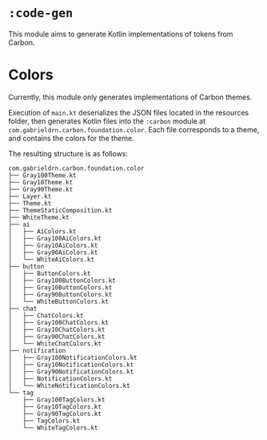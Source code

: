 # `:code-gen`
This module aims to generate Kotlin implementations of tokens from Carbon.

# Colors
Currently, this module only generates implementations of Carbon themes.

Execution of `main.kt` deserializes the JSON files located in the resources folder, then generates 
Kotlin files into the `:carbon` module at `com.gabrieldrn.carbon.foundation.color`. Each file 
corresponds to a theme, and contains the colors for the theme.

The resulting structure is as follows:
```
com.gabrieldrn.carbon.foundation.color
├── Gray100Theme.kt
├── Gray10Theme.kt
├── Gray90Theme.kt
├── Layer.kt
├── Theme.kt
├── ThemeStaticComposition.kt
├── WhiteTheme.kt
├── ai
│   ├── AiColors.kt
│   ├── Gray100AiColors.kt
│   ├── Gray10AiColors.kt
│   ├── Gray90AiColors.kt
│   └── WhiteAiColors.kt
├── button
│   ├── ButtonColors.kt
│   ├── Gray100ButtonColors.kt
│   ├── Gray10ButtonColors.kt
│   ├── Gray90ButtonColors.kt
│   └── WhiteButtonColors.kt
├── chat
│   ├── ChatColors.kt
│   ├── Gray100ChatColors.kt
│   ├── Gray10ChatColors.kt
│   ├── Gray90ChatColors.kt
│   └── WhiteChatColors.kt
├── notification
│   ├── Gray100NotificationColors.kt
│   ├── Gray10NotificationColors.kt
│   ├── Gray90NotificationColors.kt
│   ├── NotificationColors.kt
│   └── WhiteNotificationColors.kt
└── tag
    ├── Gray100TagColors.kt
    ├── Gray10TagColors.kt
    ├── Gray90TagColors.kt
    ├── TagColors.kt
    └── WhiteTagColors.kt
```
